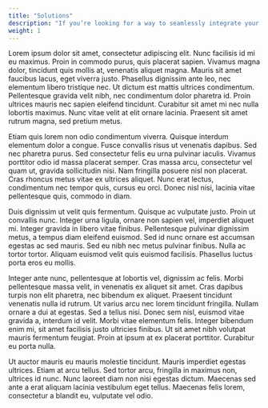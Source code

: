 ```yaml
---
title: "Solutions"
description: "If you’re looking for a way to seamlessly integrate your ERP or accounting system and e-commerce website, you want to expand your business through a B2B trade store, or you’re in need of a top-quality e-commerce website to sell your products online, we have the solution for you."
weight: 1
---
```

Lorem ipsum dolor sit amet, consectetur adipiscing elit. Nunc facilisis id mi eu maximus. Proin in commodo purus, quis placerat sapien. Vivamus magna dolor, tincidunt quis mollis at, venenatis aliquet magna. Mauris sit amet faucibus lacus, eget viverra justo. Phasellus dignissim ante leo, nec elementum libero tristique nec. Ut dictum est mattis ultrices condimentum. Pellentesque gravida velit nibh, nec condimentum dolor pharetra id. Proin ultrices mauris nec sapien eleifend tincidunt. Curabitur sit amet mi nec nulla lobortis maximus. Nunc vitae velit at elit ornare lacinia. Praesent sit amet rutrum magna, sed pretium metus.

Etiam quis lorem non odio condimentum viverra. Quisque interdum elementum dolor a congue. Fusce convallis risus ut venenatis dapibus. Sed nec pharetra purus. Sed consectetur felis eu urna pulvinar iaculis. Vivamus porttitor odio id massa placerat semper. Cras massa arcu, consectetur vel quam ut, gravida sollicitudin nisi. Nam fringilla posuere nisl non placerat. Cras rhoncus metus vitae ex ultrices aliquet. Nunc erat lectus, condimentum nec tempor quis, cursus eu orci. Donec nisl nisi, lacinia vitae pellentesque quis, commodo in diam.

Duis dignissim ut velit quis fermentum. Quisque ac vulputate justo. Proin ut convallis nunc. Integer urna ligula, ornare non sapien vel, imperdiet aliquet mi. Integer gravida in libero vitae finibus. Pellentesque pulvinar dignissim metus, a tempus diam eleifend euismod. Sed id nunc ornare est accumsan egestas ac sed mauris. Sed eu nibh nec metus pulvinar finibus. Nulla ac tortor tortor. Aliquam euismod velit quis euismod facilisis. Phasellus luctus porta eros eu mollis.

Integer ante nunc, pellentesque at lobortis vel, dignissim ac felis. Morbi pellentesque massa velit, in venenatis ex aliquet sit amet. Cras dapibus turpis non elit pharetra, nec bibendum ex aliquet. Praesent tincidunt venenatis nulla id rutrum. Ut varius arcu nec lorem tincidunt fringilla. Nullam ornare a dui at egestas. Sed a tellus nisi. Donec sem nisl, euismod vitae gravida a, interdum id velit. Morbi vitae elementum felis. Integer bibendum enim mi, sit amet facilisis justo ultricies finibus. Ut sit amet nibh volutpat mauris fermentum feugiat. Proin at ipsum at ex placerat porttitor. Curabitur eu porta nulla.

Ut auctor mauris eu mauris molestie tincidunt. Mauris imperdiet egestas ultrices. Etiam at arcu tellus. Sed tortor arcu, fringilla in maximus non, ultrices id nunc. Nunc laoreet diam non nisi egestas dictum. Maecenas sed ante a erat aliquam lacinia vestibulum eget tellus. Maecenas felis lorem, consectetur a blandit eu, vulputate vel odio.